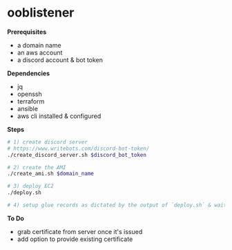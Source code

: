 ooblistener
==

**Prerequisites**
- a domain name
- an aws account
- a discord account & bot token

**Dependencies**
- jq
- openssh
- terraform
- ansible
- aws cli installed & configured

**Steps**
```bash
# 1) create discord server
# https://www.writebots.com/discord-bot-token/
./create_discord_server.sh $discord_bot_token

# 2) create the AMI
./create_ami.sh $domain_name

# 3) deploy EC2
./deploy.sh

# 4) setup glue records as dictated by the output of `deploy.sh` & wait for them to propagate
```

**To Do**
- grab certificate from server once it's issued
- add option to provide existing certificate
